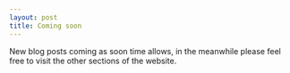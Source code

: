 ```yaml
---
layout: post
title: Coming soon
---
```


New blog posts coming as soon time allows, in the meanwhile please feel free to visit the other sections of the website.
